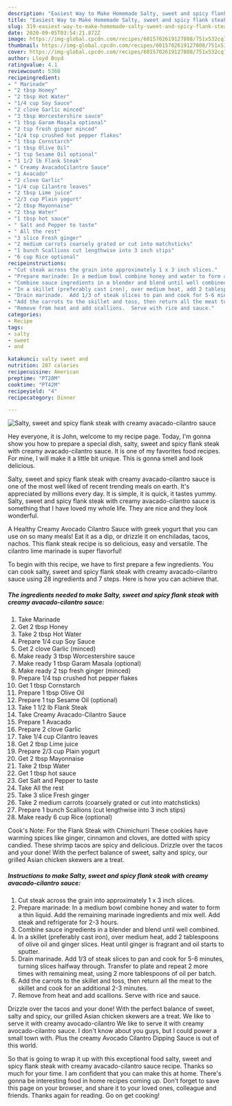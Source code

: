 ```yaml
---
description: "Easiest Way to Make Homemade Salty, sweet and spicy flank steak with creamy avacado-cilantro sauce"
title: "Easiest Way to Make Homemade Salty, sweet and spicy flank steak with creamy avacado-cilantro sauce"
slug: 319-easiest-way-to-make-homemade-salty-sweet-and-spicy-flank-steak-with-creamy-avacado-cilantro-sauce
date: 2020-09-05T03:54:21.872Z
image: https://img-global.cpcdn.com/recipes/6015702619127808/751x532cq70/salty-sweet-and-spicy-flank-steak-with-creamy-avacado-cilantro-sauce-recipe-main-photo.jpg
thumbnail: https://img-global.cpcdn.com/recipes/6015702619127808/751x532cq70/salty-sweet-and-spicy-flank-steak-with-creamy-avacado-cilantro-sauce-recipe-main-photo.jpg
cover: https://img-global.cpcdn.com/recipes/6015702619127808/751x532cq70/salty-sweet-and-spicy-flank-steak-with-creamy-avacado-cilantro-sauce-recipe-main-photo.jpg
author: Lloyd Boyd
ratingvalue: 4.1
reviewcount: 5360
recipeingredient:
- " Marinade"
- "2 tbsp Honey"
- "2 tbsp Hot Water"
- "1/4 cup Soy Sauce"
- "2 clove Garlic minced"
- "3 tbsp Worcestershire sauce"
- "1 tbsp Garam Masala optional"
- "2 tsp fresh ginger minced"
- "1/4 tsp crushed hot pepper flakes"
- "1 tbsp Cornstarch"
- "1 tbsp Olive Oil"
- "1 tsp Sesame Oil optional"
- "1 1/2 lb Flank Steak"
- " Creamy AvacadoCilantro Sauce"
- "1 Avacado"
- "2 clove Garlic"
- "1/4 cup Cilantro leaves"
- "2 tbsp Lime juice"
- "2/3 cup Plain yogurt"
- "2 tbsp Mayonnaise"
- "2 tbsp Water"
- "1 tbsp hot sauce"
- " Salt and Pepper to taste"
- " All the rest"
- "3 slice Fresh ginger"
- "2 medium carrots coarsely grated or cut into matchsticks"
- "1 bunch Scallions cut lengthwise into 3 inch stips"
- "6 cup Rice optional"
recipeinstructions:
- "Cut steak across the grain into approximately 1 x 3 inch slices."
- "Prepare marinade: In a medium bowl combine honey and water to form a thin liquid.  Add the remaining marinade ingredients and mix well.  Add steak and refrigerate for 2-3 hours."
- "Combine sauce ingredients in a blender and blend until well combined."
- "In a skillet (preferably cast iron), over medium heat, add 2 tablespoons of olive oil and ginger slices.  Heat until ginger is fragrant and oil starts to sputter."
- "Drain marinade.  Add 1/3 of steak slices to pan and cook for 5-6 minutes, turning slices halfway through.  Transfer to plate and repeat 2 more times with remaining meat, using 2 more tablespoons of oil per batch."
- "Add the carrots to the skillet and toss, then return all the meat to the skillet and cook for an additional 2-3 minutes."
- "Remove from heat and add scallions.  Serve with rice and sauce."
categories:
- Recipe
tags:
- salty
- sweet
- and

katakunci: salty sweet and 
nutrition: 207 calories
recipecuisine: American
preptime: "PT28M"
cooktime: "PT42M"
recipeyield: "4"
recipecategory: Dinner

---
```



![Salty, sweet and spicy flank steak with creamy avacado-cilantro sauce](https://img-global.cpcdn.com/recipes/6015702619127808/751x532cq70/salty-sweet-and-spicy-flank-steak-with-creamy-avacado-cilantro-sauce-recipe-main-photo.jpg)

Hey everyone, it is John, welcome to my recipe page. Today, I'm gonna show you how to prepare a special dish, salty, sweet and spicy flank steak with creamy avacado-cilantro sauce. It is one of my favorites food recipes. For mine, I will make it a little bit unique. This is gonna smell and look delicious.

Salty, sweet and spicy flank steak with creamy avacado-cilantro sauce is one of the most well liked of recent trending meals on earth. It's appreciated by millions every day. It is simple, it is quick, it tastes yummy. Salty, sweet and spicy flank steak with creamy avacado-cilantro sauce is something that I have loved my whole life. They are nice and they look wonderful.

A Healthy Creamy Avocado Cilantro Sauce with greek yogurt that you can use on so many meals! Eat it as a dip, or drizzle it on enchiladas, tacos, nachos. This flank steak recipe is so delicious, easy and versatile. The cilantro lime marinade is super flavorful!


To begin with this recipe, we have to first prepare a few ingredients. You can cook salty, sweet and spicy flank steak with creamy avacado-cilantro sauce using 28 ingredients and 7 steps. Here is how you can achieve that.

<!--inarticleads1-->

##### The ingredients needed to make Salty, sweet and spicy flank steak with creamy avacado-cilantro sauce:

1. Take  Marinade
1. Get 2 tbsp Honey
1. Take 2 tbsp Hot Water
1. Prepare 1/4 cup Soy Sauce
1. Get 2 clove Garlic (minced)
1. Make ready 3 tbsp Worcestershire sauce
1. Make ready 1 tbsp Garam Masala (optional)
1. Make ready 2 tsp fresh ginger (minced)
1. Prepare 1/4 tsp crushed hot pepper flakes
1. Get 1 tbsp Cornstarch
1. Prepare 1 tbsp Olive Oil
1. Prepare 1 tsp Sesame Oil (optional)
1. Take 1 1/2 lb Flank Steak
1. Take  Creamy Avacado-Cilantro Sauce
1. Prepare 1 Avacado
1. Prepare 2 clove Garlic
1. Take 1/4 cup Cilantro leaves
1. Get 2 tbsp Lime juice
1. Prepare 2/3 cup Plain yogurt
1. Get 2 tbsp Mayonnaise
1. Take 2 tbsp Water
1. Get 1 tbsp hot sauce
1. Get  Salt and Pepper to taste
1. Take  All the rest
1. Take 3 slice Fresh ginger
1. Take 2 medium carrots (coarsely grated or cut into matchsticks)
1. Prepare 1 bunch Scallions (cut lengthwise into 3 inch stips)
1. Make ready 6 cup Rice (optional)


Cook&#39;s Note: For the Flank Steak with Chimichurri These cookies have warming spices like ginger, cinnamon and cloves, are dotted with spicy candied. These shrimp tacos are spicy and delicious. Drizzle over the tacos and your done! With the perfect balance of sweet, salty and spicy, our grilled Asian chicken skewers are a treat. 

<!--inarticleads2-->

##### Instructions to make Salty, sweet and spicy flank steak with creamy avacado-cilantro sauce:

1. Cut steak across the grain into approximately 1 x 3 inch slices.
1. Prepare marinade: In a medium bowl combine honey and water to form a thin liquid.  Add the remaining marinade ingredients and mix well.  Add steak and refrigerate for 2-3 hours.
1. Combine sauce ingredients in a blender and blend until well combined.
1. In a skillet (preferably cast iron), over medium heat, add 2 tablespoons of olive oil and ginger slices.  Heat until ginger is fragrant and oil starts to sputter.
1. Drain marinade.  Add 1/3 of steak slices to pan and cook for 5-6 minutes, turning slices halfway through.  Transfer to plate and repeat 2 more times with remaining meat, using 2 more tablespoons of oil per batch.
1. Add the carrots to the skillet and toss, then return all the meat to the skillet and cook for an additional 2-3 minutes.
1. Remove from heat and add scallions.  Serve with rice and sauce.


Drizzle over the tacos and your done! With the perfect balance of sweet, salty and spicy, our grilled Asian chicken skewers are a treat. We like to serve it with creamy avocado-cilantro We like to serve it with creamy avocado-cilantro sauce. I don&#39;t know about you guys, but I could power a small town with. Plus the creamy Avocado Cilantro Dipping Sauce is out of this world. 

So that is going to wrap it up with this exceptional food salty, sweet and spicy flank steak with creamy avacado-cilantro sauce recipe. Thanks so much for your time. I am confident that you can make this at home. There's gonna be interesting food in home recipes coming up. Don't forget to save this page on your browser, and share it to your loved ones, colleague and friends. Thanks again for reading. Go on get cooking!
